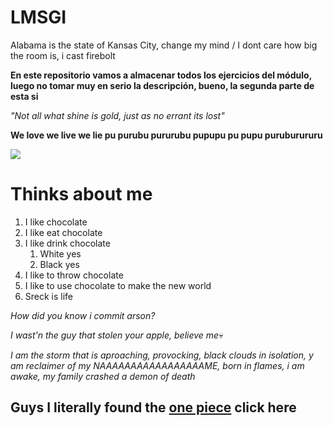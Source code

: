 # LMSGI
Alabama is the state of Kansas City, change my mind / I dont care how big the room is, i cast firebolt


<b>En este repositorio vamos a almacenar todos los ejercicios del módulo, luego no tomar muy en serio la descripción, bueno, la segunda parte de esta si</b>

<i>"Not all what shine is gold, just as no errant its lost"</i>

**We love we live we lie pu purubu pururubu pupupu pu pupu puruburururu**

![](https://i.kym-cdn.com/editorials/icons/original/000/006/673/Screenshot_2023-09-19_at_4.30.08_PM.png)
# Thinks about me

1. I like chocolate
2. I like eat chocolate
3. I like drink chocolate
   1. White yes
   2. Black yes
4. I like to throw chocolate
5. I like to use chocolate to make the new world
6. Sreck is life

*How did you know i commit arson?* 

*I wast'n the guy that stolen your apple, believe me*:skull: 

*I am the storm that is aproaching, provocking, black clouds in isolation, y am reclaimer of my NAAAAAAAAAAAAAAAAAME, born in flames, i am awake, my family crashed a demon of death* 

## Guys I literally found the [one piece](https://youtu.be/dQw4w9WgXcQ) click here ##

